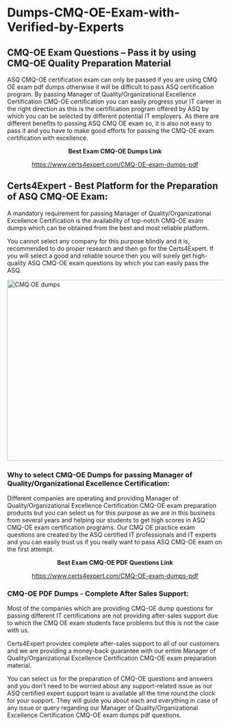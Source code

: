 # Dumps-CMQ-OE-Exam-with-Verified-by-Experts
<h2><strong>CMQ-OE Exam Questions &ndash; Pass it by using CMQ-OE Quality Preparation Material</strong></h2>
<p>ASQ CMQ-OE certification exam can only be passed if you are using CMQ OE exam pdf dumps otherwise it will be difficult to pass ASQ certification program. By passing Manager of Quality/Organizational Excellence Certification CMQ-OE certification you can easily progress your IT career in the right direction as this is the certification program offered by ASQ by which you can be selected by different potential IT employers. As there are different benefits to passing ASQ CMQ OE exam so, it is also not easy to pass it and you have to make good efforts for passing the CMQ-OE exam certification with excellence.</p>
<p style="text-align: center;"><strong>Best Exam CMQ-OE Dumps Link</strong></p>
<p style="text-align: center;"><a href="https://www.certs4expert.com/CMQ-OE-exam-dumps-pdf">https://www.certs4expert.com/CMQ-OE-exam-dumps-pdf</a></p>
<h2><strong>Certs4Expert - Best Platform for the Preparation of ASQ CMQ-OE Exam:&nbsp; </strong></h2>
<p>A mandatory requirement for passing Manager of Quality/Organizational Excellence Certification is the availability of top-notch CMQ-OE exam dumps which can be obtained from the best and most reliable platform.</p>
<p>You cannot select any company for this purpose blindly and it is, recommended to do proper research and then go for the Certs4Expert. If you will select a good and reliable source then you will surely get high-quality ASQ CMQ-OE exam questions by which you can easily pass the ASQ.</p>
<p><img style="display: block; margin-left: auto; margin-right: auto;" src="https://i.imgur.com/cCy1yN2.png" alt="CMQ OE dumps" width="750" height="422" /></p>
<h3><strong>Why to select CMQ-OE Dumps for passing Manager of Quality/Organizational Excellence Certification:</strong></h3>
<p>Different companies are operating and providing Manager of Quality/Organizational Excellence Certification CMQ-OE exam preparation products but you can select us for this purpose as we are in this business from several years and helping our students to get high scores in ASQ CMQ-OE exam certification programs. Our CMQ OE practice exam questions are created by the ASQ certified IT professionals and IT experts and you can easily trust us if you really want to pass ASQ CMQ-OE exam on the first attempt.</p>
<p style="text-align: center;"><strong>Best Exam CMQ-OE PDF Questions Link</strong></p>
<p style="text-align: center;"><a href="https://www.certs4expert.com/CMQ-OE-exam-dumps-pdf">https://www.certs4expert.com/CMQ-OE-exam-dumps-pdf</a></p>
<h3><strong>CMQ-OE PDF Dumps - Complete After Sales Support:</strong></h3>
<p>Most of the companies which are providing CMQ-OE dump questions for passing different IT certifications are not providing after-sales support due to which the CMQ OE exam students face problems but this is not the case with us.</p>
<p>Certs4Expert provides complete after-sales support to all of our customers and we are providing a money-back guarantee with our entire Manager of Quality/Organizational Excellence Certification CMQ-OE exam preparation material.</p>
<p>You can select us for the preparation of CMQ-OE questions and answers and you don&rsquo;t need to be worried about any support-related issue as our ASQ certified expert support team is available all the time round the clock for your support. They will guide you about each and everything in case of any issue or query regarding our Manager of Quality/Organizational Excellence Certification CMQ-OE exam dumps pdf questions.</p>
